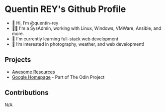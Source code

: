 # Quentin REY's Github Profile

- 👋 Hi, I’m @quentin-rey
- 👨‍💻 I'm a SysAdmin, working with Linux, Windows, VMWare, Ansible, and more.
- 🌱 I'm currently learning full-stack web development
- 👀 I’m interested in photography, weather, and web development!

## Projects

- [Awesome Resources](https://github.com/quentin-rey/awesome-resources)
- [Google Homepage](https://github.com/quentin-rey/google-homepage) - Part of The Odin Project

## Contributions

N/A
